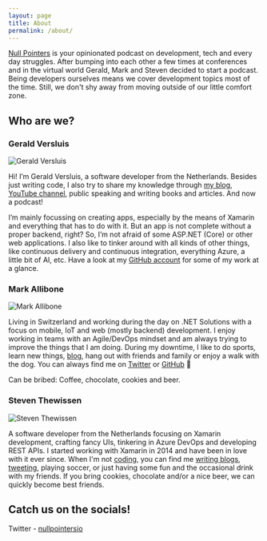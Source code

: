 ```yaml
---
layout: page
title: About
permalink: /about/
---
```


[Null Pointers](https://nullpointers.io) is your opinionated podcast on development, tech and every day struggles. After bumping into each other a few times at conferences and in the virtual world Gerald, Mark and Steven decided to start a podcast. Being developers ourselves means we cover development topics most of the time. Still, we don't shy away from moving outside of our little comfort zone.

## Who are we?

### Gerald Versluis

<img src="{{ site.baseurl }}/images/gerald.png" alt="Gerald Versluis" class="muh-avatar" />

Hi! I’m Gerald Versluis, a software developer from the Netherlands. Besides just writing code, I also try to share my knowledge through [my blog](https://blog.verslu.is), [YouTube channel](https://youtube.com/GeraldVersluis), public speaking and writing books and articles. And now a podcast!

I’m mainly focussing on creating apps, especially by the means of Xamarin and everything that has to do with it. But an app is not complete without a proper backend, right? So, I’m not afraid of some ASP.NET (Core) or other web applications. I also like to tinker around with all kinds of other things, like continuous delivery and continuous integration, everything Azure, a little bit of AI, etc. Have a look at my [GitHub account](https://github.com/jfversluis) for some of my work at a glance.

### Mark Allibone

<img src="{{ site.baseurl }}/images/mark.png" alt="Mark Allibone" class="muh-avatar" />

Living in Switzerland and working during the day on .NET Solutions with a focus on mobile, IoT and web (mostly backend) development. I enjoy working in teams with an Agile/DevOps mindset and am always trying to improve the things that I am doing.
During my downtime, I like to do sports, learn new things, [blog](https://mallibone.com), hang out with friends and family or enjoy a walk with the dog.
You can always find me on [Twitter](https://twitter.com/mallibone) or [GitHub](https://github.com/mallibone) 🙂

Can be bribed: Coffee, chocolate, cookies and beer.

### Steven Thewissen

<img src="{{ site.baseurl }}/images/steven.png" alt="Steven Thewissen" class="muh-avatar" />

A software developer from the Netherlands focusing on Xamarin development, crafting fancy UIs, tinkering in Azure DevOps and developing REST APIs. I started working with Xamarin in 2014 and have been in love with it ever since. When I'm not [coding](https://github.com/sthewissen), you can find me [writing blogs](https://thewissen.io), [tweeting](https://twitter.com/devnl), playing soccer, or just having some fun and the occasional drink with my friends. If you bring cookies, chocolate and/or a nice beer, we can quickly become best friends.

## Catch us on the socials!

Twitter - [nullpointersio](https://www.twitter.com/nullpointersio)
